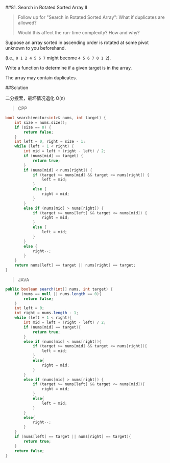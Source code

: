 ##81. Search in Rotated Sorted Array II

>Follow up for "Search in Rotated Sorted Array":
What if duplicates are allowed?
>
>Would this affect the run-time complexity? How and why?

Suppose an array sorted in ascending order is rotated at some pivot unknown to you beforehand.

(i.e., `0 1 2 4 5 6 7` might become `4 5 6 7 0 1 2`).

Write a function to determine if a given target is in the array.

The array may contain duplicates.

##Solution

二分搜索，最坏情况退化 O(n)

>CPP

```cpp
bool search(vector<int>& nums, int target) {
    int size = nums.size();
	if (size == 0) {
		return false;
	}
	int left = 0, right = size - 1;
	while (left + 1 < right) {
		int mid = left + (right - left) / 2;
		if (nums[mid] == target) {
			return true;
		}
		if (nums[mid] < nums[right]) {
			if (target >= nums[mid] && target <= nums[right]) {
				left = mid;
			}
			else {
				right = mid;
			}
		}
		else if (nums[mid] > nums[right]) {
			if (target >= nums[left] && target <= nums[mid]) {
				right = mid;
			}
			else {
				left = mid;
			}
		}
		else {
			right--;
		}
	}
	return nums[left] == target || nums[right] == target;
}
```

>JAVA

```java
public boolean search(int[] nums, int target) {
    if (nums == null || nums.length == 0){
    	return false;
    }
    int left = 0;
    int right = nums.length - 1;
    while (left + 1 < right){
    	int mid = left + (right - left) / 2;
    	if (nums[mid] == target){
    		return true;
    	}
    	else if (nums[mid] < nums[right]){
    		if (target >= nums[mid] && target <= nums[right]){
    			left = mid;
    		}
    		else{
    			right = mid;
    		}
    	}
        else if (nums[mid] > nums[right]) {
    		if (target >= nums[left] && target <= nums[mid]){
    			right = mid;
    		}
    		else{
    			left = mid;
    		}
    	}
    	else{
    		right--;
    	}
    }
    if (nums[left] == target || nums[right] == target){
    	return true;
    }
    return false;
}
```